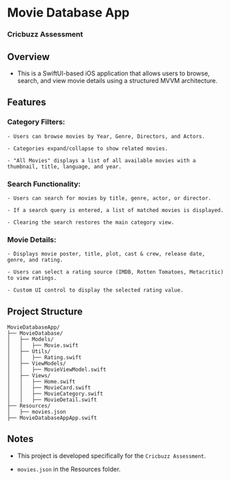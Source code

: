 # Movie Database App

### Cricbuzz Assessment

## Overview

- This is a SwiftUI-based iOS application that allows users to browse, search, and view movie details using a structured MVVM architecture.

## Features

### Category Filters:
```
- Users can browse movies by Year, Genre, Directors, and Actors.

- Categories expand/collapse to show related movies.

- "All Movies" displays a list of all available movies with a thumbnail, title, language, and year.
```

### Search Functionality:
```
- Users can search for movies by title, genre, actor, or director.

- If a search query is entered, a list of matched movies is displayed.

- Clearing the search restores the main category view.
```

### Movie Details:
```
- Displays movie poster, title, plot, cast & crew, release date, genre, and rating.

- Users can select a rating source (IMDB, Rotten Tomatoes, Metacritic) to view ratings.

- Custom UI control to display the selected rating value.
```

## Project Structure
```
MovieDatabaseApp/
├── MovieDatabase/
│   ├── Models/
│   │   ├── Movie.swift
│   ├── Utils/
│   │   ├── Rating.swift
│   ├── ViewModels/
│   │   ├── MovieViewModel.swift
│   ├── Views/
│   │   ├── Home.swift
│   │   ├── MovieCard.swift
│   │   ├── MovieCategory.swift
│   │   ├── MovieDetail.swift
├── Resources/
│   ├── movies.json
├── MovieDatabaseAppApp.swift
```

## Notes
- This project is developed specifically for the `Cricbuzz Assessment`.

- `movies.json` in the Resources folder.
